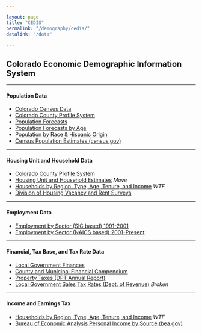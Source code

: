 ```yaml
---

layout: page
title: "CEDIS"
permalink: "/demography/cedis/"
datalink: "/data"
    
---
```


## Colorado Economic Demographic Information System

- - -

#### Population Data

- [Colorado Census Data](/census-acs/2010-census-information#census-information-2010)
- [Colorado County Profile System](/population/data/county-profile#county-demographic-profiles)
- [Population Forecasts](/population/population-totals-colorado-substate#population-totals-for-colorado-and-sub-state-regions)
- [Population Forecasts by Age](/population/age-gender-population-data#age-and-gender-population-data)
- [Population by Race & Hispanic Origin](/population/race-hispanic-origin#race-and-hispanic-origin)
- [Census Population Estimates (census.gov)](http://www.census.gov/popest/estimates.html)

- - -

#### Housing Unit and Household Data

- [Colorado County Profile System](/population/data/county-profile#county-demographic-profiles)
- [Housing Unit and Household Estimates](https://dola.colorado.gov/demog-cms/content/housing-and-households) *Move*
- [Households by Region, Type, Age, Tenure, and Income](https://dola.colorado.gov/households/income_parameters.jsf) *WTF*
- [Division of Housing Vacancy and Rent Surveys](https://www.colorado.gov/pacific/dola/vacancy-rent-surveys)

- - -

#### Employment Data

- [Employment by Sector (SIC based) 1991-2001](https://dola.colorado.gov/demog_webapps/jss_parameters.jsf)
- [Employment by Sector (NAICS based) 2001-Present](/economy-labor-force/data/jobs-by-sector#jobs-by-sector-naics)

- - -

#### Financial, Tax Base, and Tax Rate Data

- [Local Government Finances](https://dola.colorado.gov/lgis/lg_finances.jsf)
- [County and Municipal Financial Compendium](https://www.colorado.gov/pacific/dola/county-municipal-financial-compendium)
- [Property Taxes (DPT Annual Report)](https://www.colorado.gov/pacific/dola/annual-reports)
- [Local Government Sales Tax Rates (Dept. of Revenue)](http://www.taxview.state.co.us/QueryTaxrates.aspx?selected=1) *Broken*

- - -

#### Income and Earnings Tax

- [Households by Region, Type, Age, Tenure, and Income](https://dola.colorado.gov/households/income_parameters.jsf) *WTF*
- [Bureau of Economic Analysis Personal Income by Source (bea.gov)](http://www.bea.gov/regional/index.htm)
